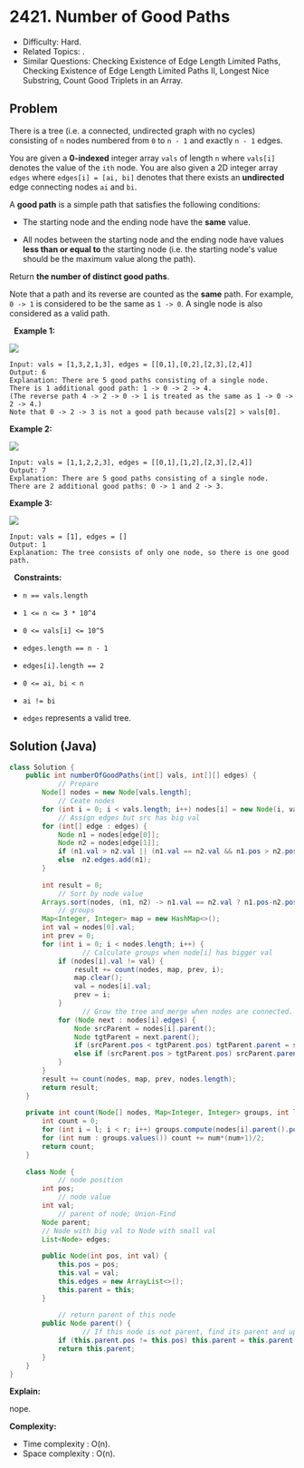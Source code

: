 # 2421. Number of Good Paths

- Difficulty: Hard.
- Related Topics: .
- Similar Questions: Checking Existence of Edge Length Limited Paths, Checking Existence of Edge Length Limited Paths II, Longest Nice Substring, Count Good Triplets in an Array.

## Problem

There is a tree (i.e. a connected, undirected graph with no cycles) consisting of ```n``` nodes numbered from ```0``` to ```n - 1``` and exactly ```n - 1``` edges.

You are given a **0-indexed** integer array ```vals``` of length ```n``` where ```vals[i]``` denotes the value of the ```ith``` node. You are also given a 2D integer array ```edges``` where ```edges[i] = [ai, bi]``` denotes that there exists an **undirected** edge connecting nodes ```ai``` and ```bi```.

A **good path** is a simple path that satisfies the following conditions:


	
- The starting node and the ending node have the **same** value.
	
- All nodes between the starting node and the ending node have values **less than or equal to** the starting node (i.e. the starting node's value should be the maximum value along the path).


Return **the number of distinct good paths**.

Note that a path and its reverse are counted as the **same** path. For example, ```0 -> 1``` is considered to be the same as ```1 -> 0```. A single node is also considered as a valid path.

 
**Example 1:**

![](https://assets.leetcode.com/uploads/2022/08/04/f9caaac15b383af9115c5586779dec5.png)

```
Input: vals = [1,3,2,1,3], edges = [[0,1],[0,2],[2,3],[2,4]]
Output: 6
Explanation: There are 5 good paths consisting of a single node.
There is 1 additional good path: 1 -> 0 -> 2 -> 4.
(The reverse path 4 -> 2 -> 0 -> 1 is treated as the same as 1 -> 0 -> 2 -> 4.)
Note that 0 -> 2 -> 3 is not a good path because vals[2] > vals[0].
```

**Example 2:**

![](https://assets.leetcode.com/uploads/2022/08/04/149d3065ec165a71a1b9aec890776ff.png)

```
Input: vals = [1,1,2,2,3], edges = [[0,1],[1,2],[2,3],[2,4]]
Output: 7
Explanation: There are 5 good paths consisting of a single node.
There are 2 additional good paths: 0 -> 1 and 2 -> 3.
```

**Example 3:**

![](https://assets.leetcode.com/uploads/2022/08/04/31705e22af3d9c0a557459bc7d1b62d.png)

```
Input: vals = [1], edges = []
Output: 1
Explanation: The tree consists of only one node, so there is one good path.
```

 
**Constraints:**


	
- ```n == vals.length```
	
- ```1 <= n <= 3 * 10^4```
	
- ```0 <= vals[i] <= 10^5```
	
- ```edges.length == n - 1```
	
- ```edges[i].length == 2```
	
- ```0 <= ai, bi < n```
	
- ```ai != bi```
	
- ```edges``` represents a valid tree.



## Solution (Java)

```java
class Solution {
    public int numberOfGoodPaths(int[] vals, int[][] edges) {
		    // Prepare
        Node[] nodes = new Node[vals.length];
		    // Ceate nodes
        for (int i = 0; i < vals.length; i++) nodes[i] = new Node(i, vals[i]);
		    // Assign edges but src has big val
        for (int[] edge : edges) {
            Node n1 = nodes[edge[0]];
            Node n2 = nodes[edge[1]];
            if (n1.val > n2.val || (n1.val == n2.val && n1.pos > n2.pos)) n1.edges.add(n2);
            else  n2.edges.add(n1);
        }
        
        int result = 0;
		    // Sort by node value
        Arrays.sort(nodes, (n1, n2) -> n1.val == n2.val ? n1.pos-n2.pos : n1.val-n2.val);
		    // groups
        Map<Integer, Integer> map = new HashMap<>();
        int val = nodes[0].val;
        int prev = 0;
        for (int i = 0; i < nodes.length; i++) {
			      // Calculate groups when node[i] has bigger val
            if (nodes[i].val != val) {
                result += count(nodes, map, prev, i);
                map.clear();
                val = nodes[i].val;
                prev = i;
            }
			      // Grow the tree and merge when nodes are connected.
            for (Node next : nodes[i].edges) {
                Node srcParent = nodes[i].parent();
                Node tgtParent = next.parent();
                if (srcParent.pos < tgtParent.pos) tgtParent.parent = srcParent;
                else if (srcParent.pos > tgtParent.pos) srcParent.parent = tgtParent;
            }
        }
        result += count(nodes, map, prev, nodes.length);
        return result;
    }
    
    private int count(Node[] nodes, Map<Integer, Integer> groups, int l, int r) {
        int count = 0;
        for (int i = l; i < r; i++) groups.compute(nodes[i].parent().pos, (k, v) -> v == null ? 1 : v+1);
        for (int num : groups.values()) count += num*(num+1)/2;
        return count;
    }
    
    class Node {
		    // node position
        int pos;
		    // node value
        int val;
		    // parent of node; Union-Find
        Node parent;
        // Node with big val to Node with small val
        List<Node> edges;
        
        public Node(int pos, int val) {
            this.pos = pos;
            this.val = val;
            this.edges = new ArrayList<>();
            this.parent = this;
        }
        
		    // return parent of this node
        public Node parent() {
			      // If this node is not parent, find its parent and update this.parent;
            if (this.parent.pos != this.pos) this.parent = this.parent.parent();
            return this.parent;
        }
    }
}
```

**Explain:**

nope.

**Complexity:**

* Time complexity : O(n).
* Space complexity : O(n).
